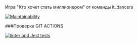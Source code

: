 Игра "Кто хочет стать миллионером" от команды it_dancers

[![Maintainability](https://api.codeclimate.com/v1/badges/59a2bf640f6ede2e7b5a/maintainability)](https://codeclimate.com/github/linadsol/frontend-intern-61/maintainability)

###Проверка GIT ACTIONS

[![linter and Jest tests](https://github.com/linadsol/frontend-intern-61/actions/workflows/action1.yml/badge.svg?branch=develop&event=push)](https://github.com/linadsol/frontend-intern-61/actions/workflows/action1.yml)
